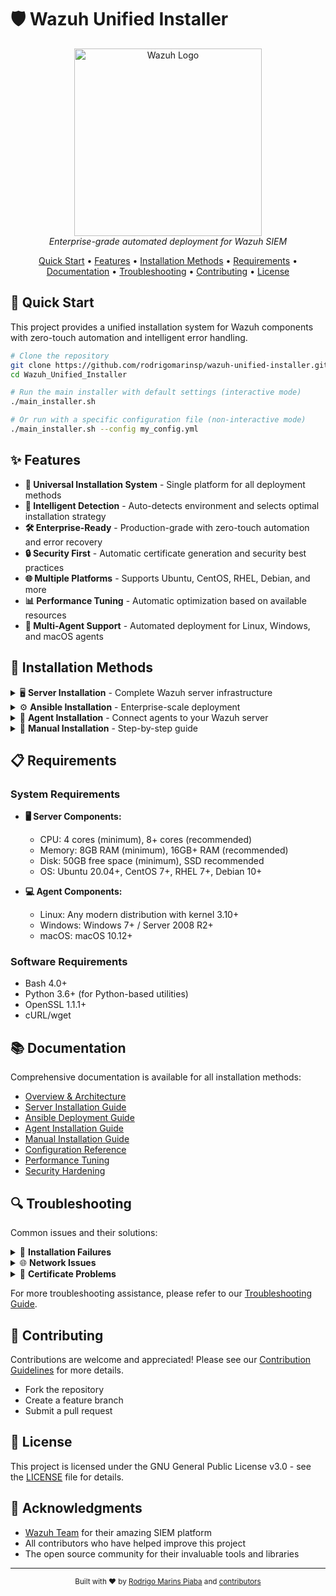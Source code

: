 <!--
Author: Rodrigo Marins Piaba (Fanaticos4tech)
E-Mail: rodrigomarinsp@gmail.com / fanaticos4tech@gmail.com
GitHub: rodrigomarinsp
Instagram: @fanaticos4tech
-->

# 🛡️ Wazuh Unified Installer

<p align="center">
  <img src="https://wazuh.com/assets/images/wazuh_logo.png" alt="Wazuh Logo" width="300"/>
  <br>
  <em>Enterprise-grade automated deployment for Wazuh SIEM</em>
</p>

<p align="center">
  <a href="#-quick-start">Quick Start</a> •
  <a href="#-features">Features</a> •
  <a href="#-installation-methods">Installation Methods</a> •
  <a href="#-requirements">Requirements</a> •
  <a href="#-documentation">Documentation</a> •
  <a href="#-troubleshooting">Troubleshooting</a> •
  <a href="#-contributing">Contributing</a> •
  <a href="#-license">License</a>
</p>

## 🚀 Quick Start

This project provides a unified installation system for Wazuh components with zero-touch automation and intelligent error handling.

```bash
# Clone the repository
git clone https://github.com/rodrigomarinsp/wazuh-unified-installer.git
cd Wazuh_Unified_Installer

# Run the main installer with default settings (interactive mode)
./main_installer.sh

# Or run with a specific configuration file (non-interactive mode)
./main_installer.sh --config my_config.yml
```

## ✨ Features

- **🔄 Universal Installation System** - Single platform for all deployment methods
- **🧠 Intelligent Detection** - Auto-detects environment and selects optimal installation strategy
- **🛠️ Enterprise-Ready** - Production-grade with zero-touch automation and error recovery
- **🔒 Security First** - Automatic certificate generation and security best practices
- **🌐 Multiple Platforms** - Supports Ubuntu, CentOS, RHEL, Debian, and more
- **📊 Performance Tuning** - Automatic optimization based on available resources
- **📱 Multi-Agent Support** - Automated deployment for Linux, Windows, and macOS agents

## 🔧 Installation Methods

<details>
<summary>🖥️ <b>Server Installation</b> - Complete Wazuh server infrastructure</summary>
<p>

Automated installation of Wazuh Manager, Indexer, and Dashboard on a single server:

```bash
cd server_installation
./server_install.sh
```

Learn more in the [Server Installation Guide](./server_installation/README.md).
</p>
</details>

<details>
<summary>⚙️ <b>Ansible Installation</b> - Enterprise-scale deployment</summary>
<p>

Mass deployment across multiple hosts using Ansible:

```bash
cd ansible_installation
./deploy.sh
```

Learn more in the [Ansible Installation Guide](./ansible_installation/README.md).
</p>
</details>

<details>
<summary>👥 <b>Agent Installation</b> - Connect agents to your Wazuh server</summary>
<p>

Deploy agents on various platforms:

```bash
cd agent_installation
./agent_deploy.sh --manager-ip <WAZUH_MANAGER_IP>
```

Learn more in the [Agent Installation Guide](./agent_installation/README.md).
</p>
</details>

<details>
<summary>📖 <b>Manual Installation</b> - Step-by-step guide</summary>
<p>

Follow our comprehensive step-by-step guide for manual installation and learning:

```bash
cd manual_installation
less README.md
```

Learn more in the [Manual Installation Guide](./manual_installation/README.md).
</p>
</details>

## 📋 Requirements

### System Requirements

- **🖥️ Server Components:**
  - CPU: 4 cores (minimum), 8+ cores (recommended)
  - Memory: 8GB RAM (minimum), 16GB+ RAM (recommended)
  - Disk: 50GB free space (minimum), SSD recommended
  - OS: Ubuntu 20.04+, CentOS 7+, RHEL 7+, Debian 10+

- **💻 Agent Components:**
  - Linux: Any modern distribution with kernel 3.10+
  - Windows: Windows 7+ / Server 2008 R2+
  - macOS: macOS 10.12+

### Software Requirements

- Bash 4.0+
- Python 3.6+ (for Python-based utilities)
- OpenSSL 1.1.1+
- cURL/wget

## 📚 Documentation

Comprehensive documentation is available for all installation methods:

- [Overview & Architecture](./docs/architecture.md)
- [Server Installation Guide](./server_installation/README.md)
- [Ansible Deployment Guide](./ansible_installation/README.md)
- [Agent Installation Guide](./agent_installation/README.md)
- [Manual Installation Guide](./manual_installation/README.md)
- [Configuration Reference](./docs/configuration.md)
- [Performance Tuning](./docs/performance.md)
- [Security Hardening](./docs/security.md)

## 🔍 Troubleshooting

Common issues and their solutions:

<details>
<summary>🔄 <b>Installation Failures</b></summary>
<p>

- Check the logs in `shared/logs/` for detailed error messages
- Ensure your system meets all requirements
- Verify connectivity between components
- Run `./main_installer.sh --validate` to check system compatibility

</p>
</details>

<details>
<summary>🌐 <b>Network Issues</b></summary>
<p>

- Ensure ports 1514, 1515, 55000 are open between agents and manager
- Check firewall rules with `./main_installer.sh --check-firewall`
- Verify DNS resolution for all hosts

</p>
</details>

<details>
<summary>🔐 <b>Certificate Problems</b></summary>
<p>

- Run `./main_installer.sh --fix-certificates` to regenerate certificates
- Check certificate paths and permissions
- Verify CA trust chain is properly configured

</p>
</details>

For more troubleshooting assistance, please refer to our [Troubleshooting Guide](./docs/troubleshooting.md).

## 👥 Contributing

Contributions are welcome and appreciated! Please see our [Contribution Guidelines](./CONTRIBUTING.md) for more details.

- Fork the repository
- Create a feature branch
- Submit a pull request

## 📝 License

This project is licensed under the GNU General Public License v3.0 - see the [LICENSE](./LICENSE) file for details.

## 🙏 Acknowledgments

- [Wazuh Team](https://wazuh.com/) for their amazing SIEM platform
- All contributors who have helped improve this project
- The open source community for their invaluable tools and libraries

---

<p align="center">
  <sub>Built with ❤️ by <a href="https://github.com/rodrigomarinsp">Rodrigo Marins Piaba</a> and <a href="https://github.com/rodrigomarinsp/wazuh-unified-installer/graphs/contributors">contributors</a></sub>
</p>
